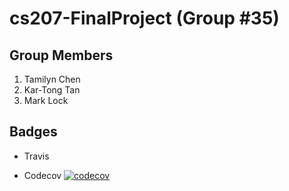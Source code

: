 # cs207-FinalProject (Group #35)

## Group Members
1. Tamilyn	Chen
2. Kar-Tong Tan
3. Mark Lock


## Badges
- Travis

- Codecov
[![codecov](https://codecov.io/gh/Topcoder-Kitty-ML/cs207-FinalProject/branch/master/graph/badge.svg)](https://codecov.io/gh/Topcoder-Kitty-ML/cs207-FinalProject)
